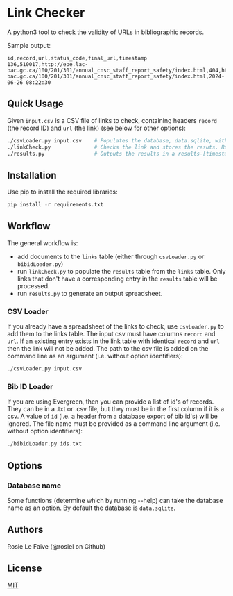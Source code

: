 # Link Checker

A python3 tool to check the validity of URLs in bibliographic records.

Sample output:
```
id,record,url,status_code,final_url,timestamp
136,510017,http://epe.lac-bac.gc.ca/100/201/301/annual_cnsc_staff_report_safety/index.html,404,https://epe.lac-bac.gc.ca/100/201/301/annual_cnsc_staff_report_safety/index.html,2024-06-26 08:22:30
```

## Quick Usage

Given `input.csv` is a CSV file of links to check, containing headers `record` (the record ID) and `url` (the link) (see below for other options):

```bash
./csvLoader.py input.csv    # Populates the database, data.sqlite, with links to check.
./linkCheck.py              # Checks the link and stores the resuts. Run this until it doesn't check any more.
./results.py                # Outputs the results in a results-[timestamp].csv.
```

## Installation

Use pip to install the required libraries:

```python
pip install -r requirements.txt
```


## Workflow

The general workflow is:
* add documents to the `links` table (either through `csvLoader.py` or `bibidLoader.py`)
* run `linkCheck.py` to populate the `results` table from the `links` table. Only links that don't have a corresponding entry in the `results` table will be processed.
* run `results.py` to generate an output spreadsheet.

### CSV Loader

If you already have a spreadsheet of the links to check, use `csvLoader.py` to add them to the links table. The input csv must have columns `record` and `url`. If an existing entry exists in the link table with identical `record` and `url` then the link will not be added. The path to the csv file is added on the command line as an argument (i.e. without option identifiers):

```bash
./csvLoader.py input.csv
```

### Bib ID Loader

If you are using Evergreen, then you can provide a list of id's of records. They can be in a .txt or .csv file, but they must be in the first column if it is a csv. A value of `id` (i.e. a header from a database export of bib id's) will be ignored. The file name must be provided as a command line argument (i.e. without option identifiers):

```bash
./bibidLoader.py ids.txt
```

## Options

### Database name

Some functions (determine which by running --help) can take the database name as an option. By default the database is `data.sqlite`.

## Authors

Rosie Le Faive (@rosiel on Github)

## License

[MIT](https://choosealicense.com/licenses/mit/)
